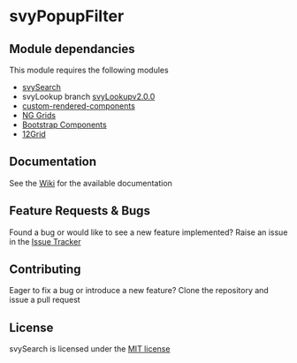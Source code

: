 # svyPopupFilter

Module dependancies
-------------
This module requires the following modules

- [svySearch](https://github.com/Servoy/svySearch)
- svyLookup branch [svyLookupv2.0.0](https://github.com/Servoy/svyLookup/tree/svyLookupv2.0.0/svyLookup)
- [custom-rendered-components](https://github.com/Servoy/custom-rendered-components)
- [NG Grids](https://github.com/Servoy/aggridcomponents)
- [Bootstrap Components](https://github.com/Servoy/bootstrapcomponents)
- [12Grid](https://github.com/Servoy/12grid)

Documentation
-------------
See the [Wiki](https://github.com/Servoy/svyPopupFilter/wiki) for the available documentation


Feature Requests & Bugs
-----------------------
Found a bug or would like to see a new feature implemented? Raise an issue in the [Issue Tracker](https://github.com/Servoy/svyPopupFilter/issues)


Contributing
-------------
Eager to fix a bug or introduce a new feature? Clone the repository and issue a pull request


License
-------
svySearch is licensed under the [MIT license](https://opensource.org/licenses/MIT)
